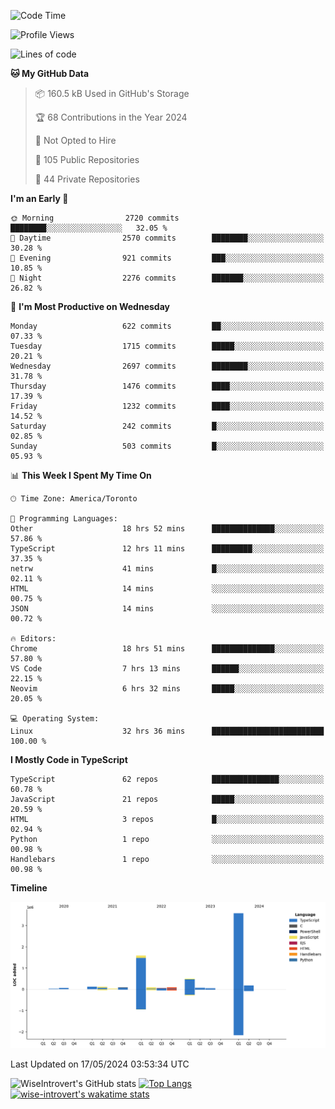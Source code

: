 <!--START_SECTION:waka-->
![Code Time](http://img.shields.io/badge/Code%20Time-1%2C566%20hrs%2044%20mins-blue)

![Profile Views](http://img.shields.io/badge/Profile%20Views-40-blue)

![Lines of code](https://img.shields.io/badge/From%20Hello%20World%20I%27ve%20Written-6.5%20million%20lines%20of%20code-blue)

**🐱 My GitHub Data** 

> 📦 160.5 kB Used in GitHub's Storage 
 > 
> 🏆 68 Contributions in the Year 2024
 > 
> 🚫 Not Opted to Hire
 > 
> 📜 105 Public Repositories 
 > 
> 🔑 44 Private Repositories 
 > 
**I'm an Early 🐤** 

```text
🌞 Morning                2720 commits        ████████░░░░░░░░░░░░░░░░░   32.05 % 
🌆 Daytime                2570 commits        ████████░░░░░░░░░░░░░░░░░   30.28 % 
🌃 Evening                921 commits         ███░░░░░░░░░░░░░░░░░░░░░░   10.85 % 
🌙 Night                  2276 commits        ███████░░░░░░░░░░░░░░░░░░   26.82 % 
```
📅 **I'm Most Productive on Wednesday** 

```text
Monday                   622 commits         ██░░░░░░░░░░░░░░░░░░░░░░░   07.33 % 
Tuesday                  1715 commits        █████░░░░░░░░░░░░░░░░░░░░   20.21 % 
Wednesday                2697 commits        ████████░░░░░░░░░░░░░░░░░   31.78 % 
Thursday                 1476 commits        ████░░░░░░░░░░░░░░░░░░░░░   17.39 % 
Friday                   1232 commits        ████░░░░░░░░░░░░░░░░░░░░░   14.52 % 
Saturday                 242 commits         █░░░░░░░░░░░░░░░░░░░░░░░░   02.85 % 
Sunday                   503 commits         █░░░░░░░░░░░░░░░░░░░░░░░░   05.93 % 
```


📊 **This Week I Spent My Time On** 

```text
🕑︎ Time Zone: America/Toronto

💬 Programming Languages: 
Other                    18 hrs 52 mins      ██████████████░░░░░░░░░░░   57.86 % 
TypeScript               12 hrs 11 mins      █████████░░░░░░░░░░░░░░░░   37.35 % 
netrw                    41 mins             █░░░░░░░░░░░░░░░░░░░░░░░░   02.11 % 
HTML                     14 mins             ░░░░░░░░░░░░░░░░░░░░░░░░░   00.75 % 
JSON                     14 mins             ░░░░░░░░░░░░░░░░░░░░░░░░░   00.72 % 

🔥 Editors: 
Chrome                   18 hrs 51 mins      ██████████████░░░░░░░░░░░   57.80 % 
VS Code                  7 hrs 13 mins       ██████░░░░░░░░░░░░░░░░░░░   22.15 % 
Neovim                   6 hrs 32 mins       █████░░░░░░░░░░░░░░░░░░░░   20.05 % 

💻 Operating System: 
Linux                    32 hrs 36 mins      █████████████████████████   100.00 % 
```

**I Mostly Code in TypeScript** 

```text
TypeScript               62 repos            ███████████████░░░░░░░░░░   60.78 % 
JavaScript               21 repos            █████░░░░░░░░░░░░░░░░░░░░   20.59 % 
HTML                     3 repos             █░░░░░░░░░░░░░░░░░░░░░░░░   02.94 % 
Python                   1 repo              ░░░░░░░░░░░░░░░░░░░░░░░░░   00.98 % 
Handlebars               1 repo              ░░░░░░░░░░░░░░░░░░░░░░░░░   00.98 % 
```



**Timeline**

![Lines of Code chart](https://raw.githubusercontent.com/wise-introvert/wise-introvert/master/assets/bar_graph.png)


 Last Updated on 17/05/2024 03:53:34 UTC
<!--END_SECTION:waka-->

![WiseIntrovert's GitHub stats](https://github-readme-stats.vercel.app/api?username=wise-introvert&count_private=true&show_icons=true)
[![Top Langs](https://github-readme-stats.vercel.app/api/top-langs/?username=wise-introvert&langs_count=10)](https://github.com/anuraghazra/github-readme-stats)
[![wise-introvert's wakatime stats](https://github-readme-stats.vercel.app/api/wakatime?username=wiseintrovert)](https://github.com/anuraghazra/github-readme-stats)
